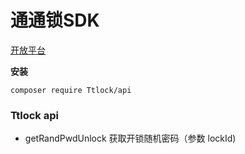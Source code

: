 
# 通通锁SDK

[开放平台](https://open.ttlock.com)

**安装**

```
composer require Ttlock/api
```
### Ttlock api

- getRandPwdUnlock 获取开锁随机密码（参数 lockId)